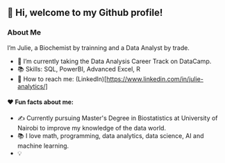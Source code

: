 ## 👋 Hi, welcome to my Github profile!

### About Me
 

  I’m Julie, a Biochemist by trainning and a Data Analyst by trade.
- 🌱 I’m currently taking the Data Analysis Career Track on DataCamp.
- 📚 Skills: SQL, PowerBI, Advanced Excel, R
- 👋 How to reach me: (LinkedIn)[https://www.linkedin.com/in/julie-analytics/]

#### ❤️ Fun facts about me:

- ✍️ Currently pursuing Master's Degree in Biostatistics at University of Nairobi to improve my knowledge of the data world.
- 📚 I love math, programming, data analytics, data science, AI and machine learning.
- 💡
<!---
Julie-Odhiambo/Julie-Odhiambo is a ✨ special ✨ repository because its `README.md` (this file) appears on your GitHub profile.
You can click the Preview link to take a look at your changes.
--->
